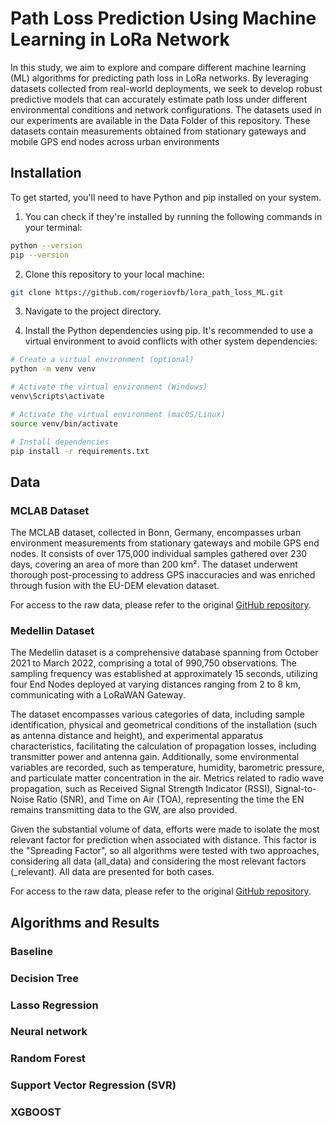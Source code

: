 # Path Loss Prediction Using Machine Learning in LoRa Network
In this study, we aim to explore and compare different machine learning (ML) algorithms for predicting path loss in LoRa networks. By leveraging datasets collected from real-world deployments, we seek to develop robust predictive models that can accurately estimate path loss under different environmental conditions and network configurations. The datasets used in our experiments are available in the Data Folder of this repository. These datasets contain measurements obtained from stationary gateways and mobile GPS end nodes across urban environments

## Installation
To get started, you'll need to have Python and pip installed on your system. 

1) You can check if they're installed by running the following commands in your terminal:

```bash
python --version
pip --version
```
2) Clone this repository to your local machine:
```bash
git clone https://github.com/rogeriovfb/lora_path_loss_ML.git

```
3) Navigate to the project directory.

4) Install the Python dependencies using pip. It's recommended to use a virtual environment to avoid conflicts with other system dependencies:

```bash
# Create a virtual environment (optional)
python -m venv venv

# Activate the virtual environment (Windows)
venv\Scripts\activate

# Activate the virtual environment (macOS/Linux)
source venv/bin/activate

# Install dependencies
pip install -r requirements.txt
```

## Data

### MCLAB Dataset
The MCLAB dataset, collected in Bonn, Germany, encompasses urban environment measurements from stationary gateways and mobile GPS end nodes. It consists of over 175,000 individual samples gathered over 230 days, covering an area of more than 200 km². The dataset underwent thorough post-processing to address GPS inaccuracies and was enriched through fusion with the EU-DEM elevation dataset. 

For access to the raw data, please refer to the original 
[GitHub repository](https://github.com/mclab-hbrs/lora-bonn).

### Medellin Dataset

The Medellin dataset is a comprehensive database spanning from October 2021 to March 2022, comprising a total of 990,750 observations. The sampling frequency was established at approximately 15 seconds, utilizing four End Nodes deployed at varying distances ranging from 2 to 8 km, communicating with a LoRaWAN Gateway.

The dataset encompasses various categories of data, including sample identification, physical and geometrical conditions of the installation (such as antenna distance and height), and experimental apparatus characteristics, facilitating the calculation of propagation losses, including transmitter power and antenna gain. Additionally, some environmental variables are recorded, such as temperature, humidity, barometric pressure, and particulate matter concentration in the air. Metrics related to radio wave propagation, such as Received Signal Strength Indicator (RSSI), Signal-to-Noise Ratio (SNR), and Time on Air (TOA), representing the time the EN remains transmitting data to the GW, are also provided.

Given the substantial volume of data, efforts were made to isolate the most relevant factor for prediction when associated with distance. This factor is the "Spreading Factor", so all algorithms were tested with two approaches, considering all data (all_data) and considering the most relevant factors (_relevant). All data are presented for both cases.

For access to the raw data, please refer to the original 
[GitHub repository](https://github.com/magonzalezudem/MDPI_LoRaWAN_Dataset_With_Environmental_Variables).

## Algorithms and Results

### Baseline

### Decision Tree

### Lasso Regression

### Neural network

### Random Forest

### Support Vector Regression (SVR)

### XGBOOST